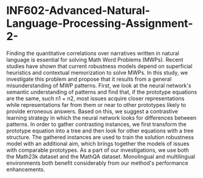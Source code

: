 # INF602-Advanced-Natural-Language-Processing-Assignment-2-
Finding the quantitative correlations over narratives written in natural language is essential for solving Math Word Problems (MWPs). Recent studies have shown that current robustness models depend on superficial heuristics and contextual memorization to solve MWPs. In this study, we investigate this problem and propose that it results from a general misunderstanding of MWP patterns. 
First, we look at the neural network's semantic understanding of patterns and find that, if the prototype equations are the same, such n1 + n2, most issues acquire closer representations while representations far from them or near to other prototypes likely to provide erroneous answers. Based on this, we suggest a contrastive learning strategy in which the neural network looks for differences between patterns. 
In order to gather contrasting instances, we first transform the prototype equation into a tree and then look for other equations with a tree structure. 
The gathered instances are used to train the solution robustness model with an additional aim, which brings together the models of issues with comparable prototypes. 
As a part of our investigations, we use both the Math23k dataset and the MathQA dataset. 
Monolingual and multilingual environments both benefit considerably from our method's performance enhancements.
